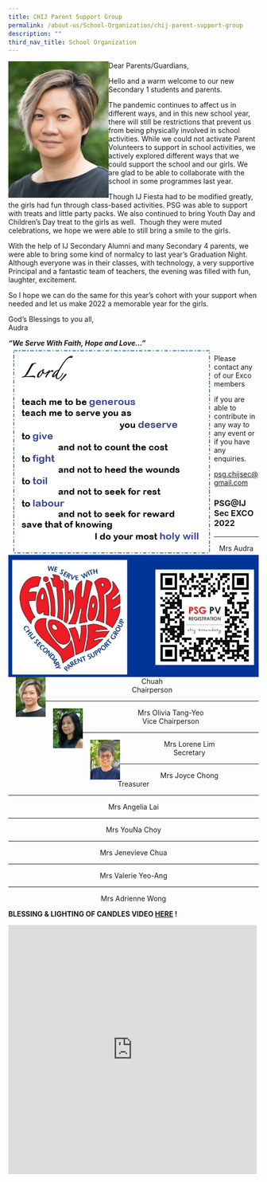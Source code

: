 ```yaml
---
title: CHIJ Parent Support Group
permalink: /about-us/School-Organization/chij-parent-support-group
description: ""
third_nav_title: School Organization
---
```

<img style="width:40%" src="/images/Audra%20Chuah.jpg">
		 


Dear Parents/Guardians,&nbsp;

Hello and a warm welcome to our new Secondary 1 students and parents.&nbsp;

The pandemic continues to affect us in different ways, and in this new school year, there will still be restrictions that prevent us from being physically involved in school activities. While we could not activate Parent Volunteers to support in school activities, we actively explored different ways that we could support the school and our girls. We are glad to be able to collaborate with the school in some programmes last year.&nbsp;

Though IJ Fiesta had to be modified greatly, the girls had fun through class-based activities. PSG was able to support with treats and little party packs. We also continued to bring Youth Day and Children’s Day treat to the girls as well.&nbsp; Though they were muted celebrations, we hope we were able to still bring a smile to the girls.&nbsp;&nbsp;  

With the help of IJ Secondary Alumni and many Secondary 4 parents, we were able to bring some kind of normalcy to last year’s Graduation Night. Although everyone was in their classes, with technology, a very supportive Principal and a fantastic team of teachers, the evening was filled with fun, laughter, excitement.

So I hope we can do the same for this year’s cohort with your support when needed and let us make 2022 a memorable year for the girls.

God’s Blessings to you all,<br>
Audra

***“We Serve With Faith, Hope and Love…”***
![](/images/lordspeech.png)

![](/images/QR.jpg)
Please contact any of our Exco members

if you are able to contribute in any way to any event or if you have any enquiries.

[](mailto:psg.chijsec@gmail.com)

psg.chijsec@gmail.com

### PSG@IJ Sec EXCO 2022
* * *


<style>
img {
  float: left;
}
</style>





<p><img style="width:60px;height:80px;margin-left:15px;" src="/images/Audra%20Chuah.jpg">
</p><center>Mrs Audra Chuah<br>
	Chairperson</center><p></p>




* * *


<style>
img {
  float: left;
}
</style>





<p><img style="width:60px;height:80px;margin-left:15px;" src="/images/Mrs%20Olivia%20Tang-Yeo.jpg">
</p><center>Mrs Olivia Tang-Yeo<br> 
Vice Chairperson<br>
</center><p></p>
	



* * *



<style>
img {
  float: left;
}
</style>





<p><img style="width:60px;height:80px;margin-left:15px;" src="/images/Lorene.jpg">
</p><center>Mrs Lorene Lim<br> 
Secretary<br>
</center><p></p>
	



***

<center>Mrs Joyce Chong<br>
Treasurer</center>

***
<center>Mrs Angelia Lai<br>
</center>

***
<center>Mrs YouNa Choy<br>
</center>

***
<center>Mrs Jenevieve Chua<br>
</center>

***
<center>Mrs&nbsp;Valerie Yeo-Ang<br>
</center>

***
<center>Mrs Adrienne Wong<br>
</center>

**BLESSING &amp; LIGHTING OF CANDLES VIDEO&nbsp;[HERE](https://sites.google.com/chijsec.edu.sg/chijblessings/home)&nbsp;!**

<iframe allowfullscreen="true" height="500" width="500" frameborder="0" src="https://docs.google.com/presentation/d/e/2PACX-1vQszUoaELEQ3U5E1xAq0Y4WKo-9ktERzAHrOnwVJhCGMAvA6GHkrlS-_fGKjpkD8qHte30hCxpamNHF/embed?start=true&amp;loop=true&amp;delayms=3000"></iframe>